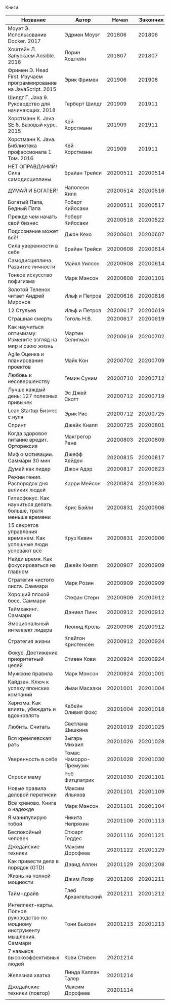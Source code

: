 Книги

| Название                                                                     | Автор                  | Начал    | Закончил | Формат | Источник | Оценка |
| ---------------------------------------------------------------------------- | ---------------------- | -------- | -------- | ------ | -------- | ------ |
| Моуэт Э. Использование Docker. 2017                                          | Эдриен Моуэт           | 201806   | 201806   | ebook  | pdf      | 3      |
| Хоштейн Л. Запускаем Ansible. 2018                                           | Лорин Хоштейн          | 201807   | 201807   | ebook  | pdf      | 3      |
| Фримен Э. Head First. Изучаем программирование на JavaScript. 2015           | Эрик Фримен            | 201906   | 201906   | ebook  | pdf      | 4      |
| Шилдт Г. Java 9. Руководство для начинающих. 2018                            | Герберт Шилдт          | 201909   | 201911   | ebook  | pdf      | 4      |
| Хорстманн К. Java SE 8. Базовый курс. 2015                                   | Кей Хорстманн          | 201909   | 201911   | ebook  | pdf      | 4      |
| Хорстманн К. Java. Библиотека профессионала 1 Том. 2016                      | Кей Хорстманн          | 201909   | 201911   | ebook  | pdf      | 4      |
| НЕТ ОПРАВДАНИЙ! Сила самодисциплины                                          | Брайан Трейси          | 20200511 | 20200514 | audio  | yt       | 4      |
| ДУМАЙ И БОГАТЕЙ!                                                             | Наполеон Хилл          | 20200514 | 20200516 | audio  | yt       | 5      |
| Богатый Папа, Бедный Папа                                                    | Роберт Кийосаки        | 20200511 | 20200517 | audio  | yt       | 5      |
| Прежде чем начать свой бизнес                                                | Роберт Кийосаки        | 20200518 | 20200522 | audio  | yt       | 5      |
| Подсознание может всё!                                                       | Джон Кехо              | 20200601 | 20200607 | audio  | yt       | 3      |
| Сила уверенности в себе                                                      | Брайан Трейси          | 20200608 | 20200614 | audio  | yt       | 4      |
| Самодисциплина. Развитие личности                                            | Майкл Уилсон           | 20200608 | 20200614 | audio  | yt       | 4      |
| Тонкое искусство пофигизма                                                   | Марк Мэнсон            | 20200608 | 20201101 | audio  | yt       | 4      |
| Золотой Теленок читает Андрей Миронов                                        | Ильф и Петров          | 20200616 | 20200616 | audio  | yt       | 5      |
| 12 Стульев                                                                   | Ильф и Петров          | 20200617 | 20200619 | audio  | yt       | 5      |
| Страшная смерть                                                              | Гоголь Н.В.            | 20200617 | 20200619 | audio  | yt       | 2      |
| Как научиться оптимизму: Измените взгляд на мир и свою жизнь                 | Мартин Селигман        | 20200619 | 20200702 | audio  | alpina   | 4      |
| Agile Оценка и планирование проектов                                         | Майк Кон               | 20200702 | 20200709 | audio  | alpina   | 3      |
| Любовь к несовершенству                                                      | Гемин Суним            | 20200710 | 20200712 | audio  | alpina   | 3      |
| Лучше каждый день: 127 полезных привычек                                     | Эс Джей Скотт          | 20200712 | 20200719 | audio  | alpina   | 3      |
| Lean Startup Бизнес с нуля                                                   | Эрик Рис               | 20200712 | 20200725 | audio  | alpina   | 4      |
| Спринт                                                                       | Джейк Кнапп            | 20200725 | 20200801 | audio  | alpina   | 3      |
| Когда здоровое питание вредит. Орторексия                                    | Макгрегор Рене         | 20200803 | 20200809 | audio  | alpina   | 3      |
| Миф о мотивации. Саммари 30 мин                                              | Джефф Хейден           | 20200815 | 20200817 | audio  | alpina   | 3      |
| Думай как лидер                                                              | Джон Адэр              | 20200817 | 20200823 | audio  | alpina   | 4      |
| Режим гения. Распорядок дня великих людей                                    | Карри Мейсон           | 20200824 | 20200830 | audio  | alpina   | 3      |
| Гиперфокус. Как научиться делать больше, тратя меньше времени                | Крис Бэйли             | 20200831 | 20200906 | audio  | alpina   | 4      |
| 15 секретов управления временем. Как успешные люди успевают всё              | Круз Кевин             | 20200831 | 20200906 | audio  | alpina   | 4      |
| Найди время. Как фокусироваться на главном                                   | Джейк Кнапп            | 20200907 | 20200909 | audio  | alpina   | 4      |
| Стратегия чистого листа. Саммари                                             | Марк Розин             | 20200909 | 20200909 | audio  | alpina   | 4      |
| Хороший плохой босс. Саммари                                                 | Стефан Стерн           | 20200909 | 20200912 | audio  | alpina   | 3      |
| Таймхакинг. Саммари                                                          | Дэниел Пинк            | 20200912 | 20200912 | audio  | alpina   | 3      |
| Эмоциональный интеллект лидера                                               | Леонид Кроль           | 20200906 | 20200912 | audio  | alpina   | 3      |
| Стратегия жизни                                                              | Клейтон Кристенсен     | 20200912 | 20200924 | audio  | alpina   | 4      |
| Фокус. Достижение приоритетный целей                                         | Стивен Кови            | 20200924 | 20200924 | audio  | alpina   | 5      |
| Мужские правила                                                              | Марк Мэнсон            | 20200924 | 20201001 | audio  | alpina   | 4      |
| Кайдзен. Ключ к успеху японских компаний                                     | Имаи Масааки           | 20201001 | 20201004 | audio  | alpina   | 3      |
| Харизма. Как влиять, убеждать и вдохновлять                                  | Кабейн Оливия Фокс     | 20201004 | 20201018 | audio  | alpina   | 4      |
| Любить. Считать                                                              | Светлана Шишкина       | 20201019 | 20201025 | audio  | alpina   | 3      |
| Вся кремлевская рать                                                         | Зыгарь Михаил          | 20201026 | 20201028 | audio  | alpina   | 4      |
| Уверенность в себе                                                           | Томас Чаморро-Премузик | 20201028 | 20201030 | audio  | alpina   | 5      |
| Спроси маму                                                                  | Роб Фитцпатрик         | 20201030 | 20201101 | audio  | alpina   | 3      |
| Новые правила деловой переписки                                              | Максим Ильяхов         | 20201101 | 20201109 | audio  | alpina   | 4      |
| Всё хреново. Книга о надежде                                                 | Марк Мэнсон            | 20201101 | 20201104 | audio  | alpina   | 5      |
| Я манипулирую тобой                                                          | Никита Непряхин        | 20201109 | 20201113 | audio  | alpina   | 4      |
| Беспокойный человек                                                          | Стюарт Геддес          | 20201116 | 20201121 | audio  | mif      | 4      |
| Джедайские техники                                                           | Максим Дорофеев        | 20201122 | 20201129 | audio  | mif      | 5      |
| Как привести дела в порядок (GTD)                                            | Дэвид Аллен            | 20201129 | 20201208 | audio  | mif      | 4      |
| Жизнь на полной мощности                                                     | Джим Лоэр              | 20201208 | 20201211 | audio  | mif      | 5      |
| Тайм-драйв                                                                   | Глеб Архангельский     | 20201211 | 20201212 | audio  | mif      | 5      |
| Интеллект-карты. Полное руководство по мощному инструменту мышления. Саммари | Тони Бьюзен            | 20201213 | 20201213 | audio  | alpina   | 4      |
| 7 навыков высокоэффективных людей                                            | Кови Стивен            | 20201214 |          | audio  | alpina   |        |
| Железная хватка                                                              | Линда Каплан Талер     | 20201214 |          | audio  | alpina   |        |
| Джедайские техники (повтор)                                                  | Максим Дорофеев        | 20201114 |          | audio  | mif      | 5      |
|                                                                              |